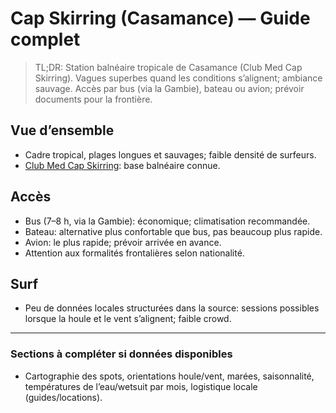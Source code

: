 # Cap Skirring (Casamance) — Guide complet

> TL;DR: Station balnéaire tropicale de Casamance (Club Med Cap Skirring). Vagues superbes quand les conditions s’alignent; ambiance sauvage. Accès par bus (via la Gambie), bateau ou avion; prévoir documents pour la frontière.

## Vue d’ensemble

- Cadre tropical, plages longues et sauvages; faible densité de surfeurs.
- [Club Med Cap Skirring](https://www.clubmed.us/r/cap-skirring/y): base balnéaire connue.

## Accès

- Bus (7–8 h, via la Gambie): économique; climatisation recommandée.
- Bateau: alternative plus confortable que bus, pas beaucoup plus rapide.
- Avion: le plus rapide; prévoir arrivée en avance.
- Attention aux formalités frontalières selon nationalité.

## Surf

- Peu de données locales structurées dans la source: sessions possibles lorsque la houle et le vent s’alignent; faible crowd.

---

### Sections à compléter si données disponibles

- Cartographie des spots, orientations houle/vent, marées, saisonnalité, températures de l’eau/wetsuit par mois, logistique locale (guides/locations).
